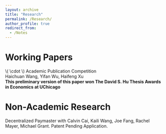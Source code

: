 ```yaml
---
layout: archive
title: "Research"
permalink: /Research/
author_profile: true
redirect_from:
  - /Notes
---
```



Working Papers
======

\\( \cdot \\) Academic Publication Competition <br>
Haichuan Wang, Yifan Wu, Haifeng Xu <br>
**This preliminary version of this paper won The David S. Hu Thesis Awards in Economics at UChicago** <br>

Non-Academic Research
======
Decentralized Paymaster with Calvin Cai, Kaili Wang, Joe Fang, Rachel Mayer, Michael Grant.
Patent Pending Application.
